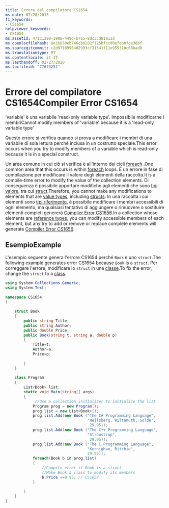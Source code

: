 ```yaml
---
title: Errore del compilatore CS1654
ms.date: 07/20/2015
f1_keywords:
- CS1654
helpviewer_keywords:
- CS1654
ms.assetid: 471c1298-1908-449d-b765-8dc3cd81a11d
ms.openlocfilehash: 8e1b830eb746cb0282f125bfccd0efeb0fce38bf
ms.sourcegitcommit: c2d9718996402993cf31541f11e95531bc68bad0
ms.translationtype: MT
ms.contentlocale: it-IT
ms.lasthandoff: 02/27/2020
ms.locfileid: "77673251"
---
```

# <a name="compiler-error-cs1654"></a><span data-ttu-id="db754-102">Errore del compilatore CS1654</span><span class="sxs-lookup"><span data-stu-id="db754-102">Compiler Error CS1654</span></span>
<span data-ttu-id="db754-103">'variable' è una variabile 'read-only variable type'. Impossibile modificarne i membri</span><span class="sxs-lookup"><span data-stu-id="db754-103">Cannot modify members of 'variable' because it is a 'read-only variable type'</span></span>  
  
 <span data-ttu-id="db754-104">Questo errore si verifica quando si prova a modificare i membri di una variabile di sola lettura perché inclusa in un costrutto speciale.</span><span class="sxs-lookup"><span data-stu-id="db754-104">This error occurs when you try to modify members of a variable which is read-only because it is in a special construct.</span></span>  
  
 <span data-ttu-id="db754-105">Un'area comune in cui ciò si verifica è all'interno dei cicli [foreach](../language-reference/keywords/foreach-in.md) .</span><span class="sxs-lookup"><span data-stu-id="db754-105">One common area that this occurs is within [foreach](../language-reference/keywords/foreach-in.md) loops.</span></span> <span data-ttu-id="db754-106">È un errore in fase di compilazione per modificare il valore degli elementi della raccolta.</span><span class="sxs-lookup"><span data-stu-id="db754-106">It is a compile-time error to modify the value of the collection elements.</span></span> <span data-ttu-id="db754-107">Di conseguenza è possibile apportare modifiche agli elementi che sono [tipi valore](../language-reference/builtin-types/value-types.md), tra cui [struct](../language-reference/builtin-types/struct.md).</span><span class="sxs-lookup"><span data-stu-id="db754-107">Therefore, you cannot make any modifications to elements that are [value types](../language-reference/builtin-types/value-types.md), including [structs](../language-reference/builtin-types/struct.md).</span></span> <span data-ttu-id="db754-108">In una raccolta i cui elementi sono [tipi riferimento](../language-reference/keywords/reference-types.md), è possibile modificare i membri accessibili di ogni elemento, ma qualsiasi tentativo di aggiungere o rimuovere o sostituire elementi completi genererà [Compiler Error CS1656](../language-reference/compiler-messages/cs1656.md).</span><span class="sxs-lookup"><span data-stu-id="db754-108">In a collection whose elements are [reference types](../language-reference/keywords/reference-types.md), you can modify accessible members of each element, but any try to add or remove or replace complete elements will generate [Compiler Error CS1656](../language-reference/compiler-messages/cs1656.md).</span></span>  
  
## <a name="example"></a><span data-ttu-id="db754-109">Esempio</span><span class="sxs-lookup"><span data-stu-id="db754-109">Example</span></span>  
 <span data-ttu-id="db754-110">L'esempio seguente genera l'errore CS1654 perché `Book` è uno `struct`.</span><span class="sxs-lookup"><span data-stu-id="db754-110">The following example generates error CS1654 because `Book` is a `struct`.</span></span> <span data-ttu-id="db754-111">Per correggere l'errore, modificare lo `struct` in una [classe](../language-reference/keywords/class.md).</span><span class="sxs-lookup"><span data-stu-id="db754-111">To fix the error, change the `struct` to a [class](../language-reference/keywords/class.md).</span></span>  
  
```csharp  
using System.Collections.Generic;  
using System.Text;  
  
namespace CS1654  
{  
  
    struct Book  
    {  
        public string Title;  
        public string Author;  
        public double Price;  
        public Book(string t, string a, double p)  
        {  
            Title=t;  
            Author=a;  
            Price=p;  
  
        }  
    }  
  
    class Program  
    {  
        List<Book> list;  
        static void Main(string[] args)  
        {  
             //Use a collection initializer to initialize the list  
            Program prog = new Program();  
            prog.list = new List<Book>();  
            prog.list.Add(new Book ("The C# Programming Language",  
                                    "Hejlsberg, Wiltamuth, Golde",  
                                     29.95));  
            prog.list.Add(new Book ("The C++ Programming Language",  
                                    "Stroustrup",  
                                     29.95));  
            prog.list.Add(new Book ("The C Programming Language",  
                                    "Kernighan, Ritchie",  
                                    29.95));  
            foreach(Book b in prog.list)  
            {  
                //Compile error if Book is a struct  
                //Make Book a class to modify its members  
                b.Price +=9.95; // CS1654  
            }  
  
        }  
    }  
}  
```

